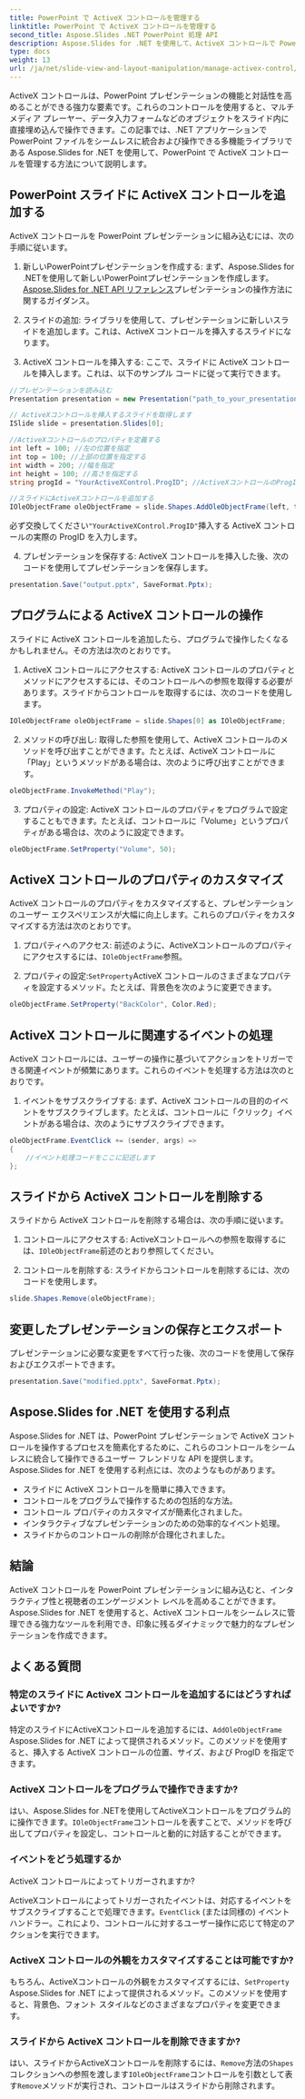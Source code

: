 ```yaml
---
title: PowerPoint で ActiveX コントロールを管理する
linktitle: PowerPoint で ActiveX コントロールを管理する
second_title: Aspose.Slides .NET PowerPoint 処理 API
description: Aspose.Slides for .NET を使用して、ActiveX コントロールで PowerPoint プレゼンテーションを強化する方法を学びます。ステップ バイ ステップ ガイドでは、挿入、操作、カスタマイズ、イベント処理などについて説明します。
type: docs
weight: 13
url: /ja/net/slide-view-and-layout-manipulation/manage-activex-control/
---
```

ActiveX コントロールは、PowerPoint プレゼンテーションの機能と対話性を高めることができる強力な要素です。これらのコントロールを使用すると、マルチメディア プレーヤー、データ入力フォームなどのオブジェクトをスライド内に直接埋め込んで操作できます。この記事では、.NET アプリケーションで PowerPoint ファイルをシームレスに統合および操作できる多機能ライブラリである Aspose.Slides for .NET を使用して、PowerPoint で ActiveX コントロールを管理する方法について説明します。

## PowerPoint スライドに ActiveX コントロールを追加する

ActiveX コントロールを PowerPoint プレゼンテーションに組み込むには、次の手順に従います。

1. 新しいPowerPointプレゼンテーションを作成する: まず、Aspose.Slides for .NETを使用して新しいPowerPointプレゼンテーションを作成します。[Aspose.Slides for .NET API リファレンス](https://reference.aspose.com/slides/net/)プレゼンテーションの操作方法に関するガイダンス。

2. スライドの追加: ライブラリを使用して、プレゼンテーションに新しいスライドを追加します。これは、ActiveX コントロールを挿入するスライドになります。

3. ActiveX コントロールを挿入する: ここで、スライドに ActiveX コントロールを挿入します。これは、以下のサンプル コードに従って実行できます。

```csharp
//プレゼンテーションを読み込む
Presentation presentation = new Presentation("path_to_your_presentation.pptx");

// ActiveXコントロールを挿入するスライドを取得します
ISlide slide = presentation.Slides[0];

//ActiveXコントロールのプロパティを定義する
int left = 100; //左の位置を指定
int top = 100; //上部の位置を指定する
int width = 200; //幅を指定
int height = 100; //高さを指定する
string progId = "YourActiveXControl.ProgID"; //ActiveXコントロールのProgIDを指定します

//スライドにActiveXコントロールを追加する
IOleObjectFrame oleObjectFrame = slide.Shapes.AddOleObjectFrame(left, top, width, height, progId);
```

必ず交換してください`"YourActiveXControl.ProgID"`挿入する ActiveX コントロールの実際の ProgID を入力します。

4. プレゼンテーションを保存する: ActiveX コントロールを挿入した後、次のコードを使用してプレゼンテーションを保存します。

```csharp
presentation.Save("output.pptx", SaveFormat.Pptx);
```

## プログラムによる ActiveX コントロールの操作

スライドに ActiveX コントロールを追加したら、プログラムで操作したくなるかもしれません。その方法は次のとおりです。

1. ActiveX コントロールにアクセスする: ActiveX コントロールのプロパティとメソッドにアクセスするには、そのコントロールへの参照を取得する必要があります。スライドからコントロールを取得するには、次のコードを使用します。

```csharp
IOleObjectFrame oleObjectFrame = slide.Shapes[0] as IOleObjectFrame;
```

2. メソッドの呼び出し: 取得した参照を使用して、ActiveX コントロールのメソッドを呼び出すことができます。たとえば、ActiveX コントロールに「Play」というメソッドがある場合は、次のように呼び出すことができます。

```csharp
oleObjectFrame.InvokeMethod("Play");
```

3. プロパティの設定: ActiveX コントロールのプロパティをプログラムで設定することもできます。たとえば、コントロールに「Volume」というプロパティがある場合は、次のように設定できます。

```csharp
oleObjectFrame.SetProperty("Volume", 50);
```

## ActiveX コントロールのプロパティのカスタマイズ

ActiveX コントロールのプロパティをカスタマイズすると、プレゼンテーションのユーザー エクスペリエンスが大幅に向上します。これらのプロパティをカスタマイズする方法は次のとおりです。

1. プロパティへのアクセス: 前述のように、ActiveXコントロールのプロパティにアクセスするには、`IOleObjectFrame`参照。

2. プロパティの設定:`SetProperty`ActiveX コントロールのさまざまなプロパティを設定するメソッド。たとえば、背景色を次のように変更できます。

```csharp
oleObjectFrame.SetProperty("BackColor", Color.Red);
```

## ActiveX コントロールに関連するイベントの処理

ActiveX コントロールには、ユーザーの操作に基づいてアクションをトリガーできる関連イベントが頻繁にあります。これらのイベントを処理する方法は次のとおりです。

1. イベントをサブスクライブする: まず、ActiveX コントロールの目的のイベントをサブスクライブします。たとえば、コントロールに「クリック」イベントがある場合は、次のようにサブスクライブできます。

```csharp
oleObjectFrame.EventClick += (sender, args) =>
{
    //イベント処理コードをここに記述します
};
```

## スライドから ActiveX コントロールを削除する

スライドから ActiveX コントロールを削除する場合は、次の手順に従います。

1. コントロールにアクセスする: ActiveXコントロールへの参照を取得するには、`IOleObjectFrame`前述のとおり参照してください。

2. コントロールを削除する: スライドからコントロールを削除するには、次のコードを使用します。

```csharp
slide.Shapes.Remove(oleObjectFrame);
```

## 変更したプレゼンテーションの保存とエクスポート

プレゼンテーションに必要な変更をすべて行った後、次のコードを使用して保存およびエクスポートできます。

```csharp
presentation.Save("modified.pptx", SaveFormat.Pptx);
```

## Aspose.Slides for .NET を使用する利点

Aspose.Slides for .NET は、PowerPoint プレゼンテーションで ActiveX コントロールを操作するプロセスを簡素化するために、これらのコントロールをシームレスに統合して操作できるユーザー フレンドリな API を提供します。Aspose.Slides for .NET を使用する利点には、次のようなものがあります。

- スライドに ActiveX コントロールを簡単に挿入できます。
- コントロールをプログラムで操作するための包括的な方法。
- コントロール プロパティのカスタマイズが簡素化されました。
- インタラクティブなプレゼンテーションのための効率的なイベント処理。
- スライドからのコントロールの削除が合理化されました。

## 結論

ActiveX コントロールを PowerPoint プレゼンテーションに組み込むと、インタラクティブ性と視聴者のエンゲージメント レベルを高めることができます。Aspose.Slides for .NET を使用すると、ActiveX コントロールをシームレスに管理できる強力なツールを利用でき、印象に残るダイナミックで魅力的なプレゼンテーションを作成できます。

## よくある質問

### 特定のスライドに ActiveX コントロールを追加するにはどうすればよいですか?

特定のスライドにActiveXコントロールを追加するには、`AddOleObjectFrame` Aspose.Slides for .NET によって提供されるメソッド。このメソッドを使用すると、挿入する ActiveX コントロールの位置、サイズ、および ProgID を指定できます。

### ActiveX コントロールをプログラムで操作できますか?

はい、Aspose.Slides for .NETを使用してActiveXコントロールをプログラム的に操作できます。`IOleObjectFrame`コントロールを表すことで、メソッドを呼び出してプロパティを設定し、コントロールと動的に対話することができます。

### イベントをどう処理するか

 ActiveX コントロールによってトリガーされますか?

ActiveXコントロールによってトリガーされたイベントは、対応するイベントをサブスクライブすることで処理できます。`EventClick` (または同様の) イベント ハンドラー。これにより、コントロールに対するユーザー操作に応じて特定のアクションを実行できます。

### ActiveX コントロールの外観をカスタマイズすることは可能ですか?

もちろん、ActiveXコントロールの外観をカスタマイズするには、`SetProperty` Aspose.Slides for .NET によって提供されるメソッド。このメソッドを使用すると、背景色、フォント スタイルなどのさまざまなプロパティを変更できます。

### スライドから ActiveX コントロールを削除できますか?

はい、スライドからActiveXコントロールを削除するには、`Remove`方法の`Shapes`コレクションへの参照を渡します`IOleObjectFrame`コントロールを引数として表す`Remove`メソッドが実行され、コントロールはスライドから削除されます。